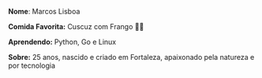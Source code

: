 **Nome**: Marcos Lisboa

**Comida Favorita:** Cuscuz com Frango 🌽🐔

**Aprendendo:** Python, Go e Linux

**Sobre:** 25 anos, nascido e criado em Fortaleza, apaixonado pela natureza e por tecnologia